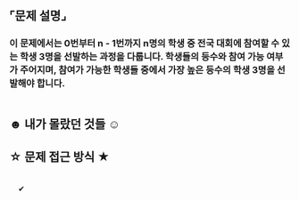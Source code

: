 ## ⌜문제 설명⌟
### 이 문제에서는 0번부터 n - 1번까지 n명의 학생 중 전국 대회에 참여할 수 있는 학생 3명을 선발하는 과정을 다룹니다. 학생들의 등수와 참여 가능 여부가 주어지며, 참여가 가능한 학생들 중에서 가장 높은 등수의 학생 3명을 선발해야 합니다.
```python

```

## ☻ 내가 몰랐던 것들 ☺︎
## ☆ 문제 접근 방식 ★
<br> &nbsp;&nbsp;&nbsp; ✔︎